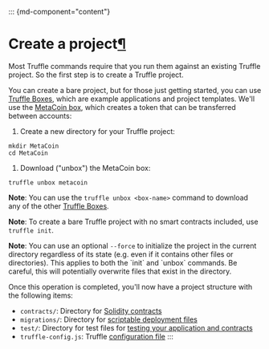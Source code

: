 <div>

::: {md-component="content"}
# Create a project[¶](#create-a-project "Permanent link")

Most Truffle commands require that you run them against an existing
Truffle project. So the first step is to create a Truffle project.

You can create a bare project, but for those just getting started, you
can use [Truffle Boxes](/boxes), which are example applications and
project templates. We\'ll use the [MetaCoin box](/boxes/metacoin), which
creates a token that can be transferred between accounts:

1.  Create a new directory for your Truffle project:

<div>

``` {#__code_1}
mkdir MetaCoin
cd MetaCoin
```

</div>

1.  Download (\"unbox\") the MetaCoin box:

<div>

``` {#__code_2}
truffle unbox metacoin
```

</div>

**Note**: You can use the `truffle unbox <box-name>` command to download
any of the other [Truffle Boxes](/boxes).

**Note**: To create a bare Truffle project with no smart contracts
included, use `truffle init`.

**Note**: You can use an optional `--force` to initialize the project in
the current directory regardless of its state (e.g. even if it contains
other files or directories). This applies to both the \`init\` and
\`unbox\` commands. Be careful, this will potentially overwrite files
that exist in the directory.

Once this operation is completed, you\'ll now have a project structure
with the following items:

-   `contracts/`: Directory for [Solidity
    contracts](/docs/truffle/getting-started/interacting-with-your-contracts)
-   `migrations/`: Directory for [scriptable deployment
    files](/docs/truffle/getting-started/running-migrations#migration-files)
-   `test/`: Directory for test files for [testing your application and
    contracts](/docs/truffle/testing/testing-your-contracts)
-   `truffle-config.js`: Truffle [configuration
    file](/docs/truffle/reference/configuration)
:::

</div>
